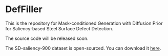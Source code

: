 # DefFiller
This is the repository for Mask-conditioned Generation with Diffusion Prior for Saliency-based Steel Surface Defect Detection.

The source code will be released soon.

The SD-saliency-900 dataset is open-sourced. You can download it [here]( https://github.com/DHW-Master/NEU_Seg).
